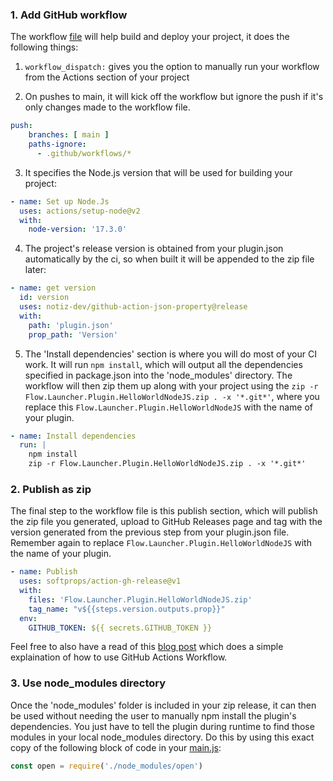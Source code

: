 ### 1. Add GitHub workflow
The workflow [file](https://github.com/Flow-Launcher/Flow.Launcher.Plugin.HelloWorldNodeJS/blob/main/.github/workflows/Publish%20Release.yml) will help build and deploy your project, it does the following things:
1. `workflow_dispatch:` gives you the option to manually run your workflow from the Actions section of your project

2. On pushes to main, it will kick off the workflow but ignore the push if it's only changes made to the workflow file.
```yml
push:
    branches: [ main ]
    paths-ignore: 
      - .github/workflows/*
```

3. It specifies the Node.js version that will be used for building your project:
```yml
- name: Set up Node.Js
  uses: actions/setup-node@v2
  with:
    node-version: '17.3.0'
```

4. The project's release version is obtained from your plugin.json automatically by the ci, so when built it will be appended to the zip file later:
```yml
- name: get version
  id: version
  uses: notiz-dev/github-action-json-property@release
  with: 
    path: 'plugin.json'
    prop_path: 'Version'
```

5. The 'Install dependencies' section is where you will do most of your CI work. It will run `npm install`, which will output all the dependencies specified in package.json into the 'node_modules' directory. The workflow will then zip them up along with your project using the `zip -r Flow.Launcher.Plugin.HelloWorldNodeJS.zip . -x '*.git*'`, where you replace this `Flow.Launcher.Plugin.HelloWorldNodeJS` with the name of your plugin.
```yml
- name: Install dependencies
  run: |
    npm install
    zip -r Flow.Launcher.Plugin.HelloWorldNodeJS.zip . -x '*.git*'
```

### 2. Publish as zip
The final step to the workflow file is this publish section, which will publish the zip file you generated, upload to GitHub Releases page and tag with the version generated from the previous step from your plugin.json file. Remember again to replace `Flow.Launcher.Plugin.HelloWorldNodeJS` with the name of your plugin.
```yml
- name: Publish
  uses: softprops/action-gh-release@v1
  with:
    files: 'Flow.Launcher.Plugin.HelloWorldNodeJS.zip'
    tag_name: "v${{steps.version.outputs.prop}}"
  env:
    GITHUB_TOKEN: ${{ secrets.GITHUB_TOKEN }}
```

Feel free to also have a read of this [blog post](https://blog.ipswitch.com/how-to-build-your-first-github-actions-workflow) which does a simple explaination of how to use GitHub Actions Workflow.

### 3. Use node_modules directory
Once the 'node_modules' folder is included in your zip release, it can then be used without needing the user to manually npm install the plugin's dependencies. You just have to tell the plugin during runtime to find those modules in your local node_modules directory. Do this by using this exact copy of the following block of code in your [main.js](https://github.com/Flow-Launcher/Flow.Launcher.Plugin.HelloWorldNodeJS/blob/main/main.js):
```javascript
const open = require('./node_modules/open')
```
